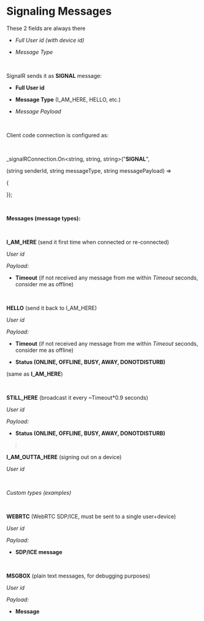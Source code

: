 Signaling Messages
===========================================================

These 2 fields are always there

-   *Full User id (with device id)*

-   *Message Type*

 

SignalR sends it as **SIGNAL** message:

-   **Full User id**

-   **Message Type** (I_AM_HERE, HELLO, etc.)

-   *Message Payload*

 

Client code connection is configured as:

 

\_signalRConnection.On\<string, string, string\>("**SIGNAL**",

(string senderId, string messageType, string messagePayload) =\>

{

});

 

**Messages (message types):**

 

**I_AM_HERE** (send it first time when connected or re-connected)

*User id*

*Payload:*

-   **Timeout** (if not received any message from me within *Timeout* seconds,
    consider me as offline)

 

**HELLO** (send it back to I_AM_HERE)

*User id*

*Payload:*

-   **Timeout** (if not received any message from me within *Timeout* seconds,
    consider me as offline)

-   **Status (ONLINE, OFFLINE, BUSY, AWAY, DONOTDISTURB)**

(same as **I_AM_HERE**)

 

**STILL_HERE** (broadcast it every \~Timeout\*0.9 seconds)

*User id*

*Payload:*

-   **Status (ONLINE, OFFLINE, BUSY, AWAY, DONOTDISTURB)**

>    

**I_AM_OUTTA_HERE** (signing out on a device)

*User id*

 

*Custom types (examples)*

 

**WEBRTC** (WebRTC SDP/ICE, must be sent to a single user+device)

*User id*

*Payload:*

-   **SDP/ICE message**

 

**MSGBOX** (plain text messages, for debugging purposes)

*User id*

*Payload:*

-   **Message**

 
